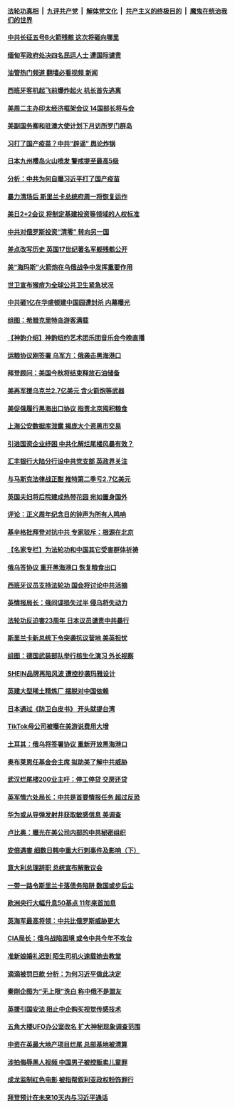 ####  [法轮功真相](../../../../basic/blob/master/README.md?t=07252131) &nbsp;|&nbsp; [九评共产党](../../../../9ping.md/blob/master/README.md?t=07252131) &nbsp;|&nbsp; [解体党文化](../../../../jtdwh.md/blob/master/README.md?t=07252131)  &nbsp;|&nbsp; [共产主义的终极目的](../../../../gczydzjmd.md/blob/master/README.md?t=07252131) &nbsp;|&nbsp; [魔鬼在统治我们的世界](../../../../mgztzwmdsj.md/blob/master/README.md?t=07252131) 

#### [中共长征五号B火箭残骸 这次将砸向哪里](../pages/nsc418/n13788661.md?t=07252131) 

#### [缅甸军政府处决四名民运人士 遭国际谴责](../pages/nsc418/n13788568.md?t=07252131) 

#### [油管热门频道 翻墙必看视频 新闻](http://45.76.130.85:81/youtube.html?07252131)

#### [西班牙客机起飞前爆炸起火 机长首先逃离](../pages/nsc418/n13788343.md?t=07252131) 

#### [美周二主办印太经济框架会议 14国部长将与会](../pages/nsc418/n13788315.md?t=07252131) 

#### [美副国务卿和驻澳大使计划下月访所罗门群岛](../pages/nsc418/n13788194.md?t=07252131) 

#### [习打了国产疫苗？中共“辟谣” 舆论炸锅](../pages/nsc418/n13788211.md?t=07252131) 

#### [日本九州樱岛火山喷发 警戒提至最高5级](../pages/nsc418/n13788187.md?t=07252131) 

#### [分析：中共为何自曝习近平打了国产疫苗](../pages/nsc418/n13788162.md?t=07252131) 

#### [暴力清场后 斯里兰卡总统府周一将恢复运作](../pages/nsc418/n13788146.md?t=07252131) 

#### [美日2+2会议 将制定基建投资等领域的人权标准](../pages/nsc418/n13787872.md?t=07252131) 

#### [中共对俄罗斯投资“清零” 转向另一国](../pages/nsc418/n13788094.md?t=07252131) 

#### [差点改写历史 英国17世纪著名军舰残骸公开](../pages/nsc418/n13787669.md?t=07252131) 

#### [美“海玛斯”火箭炮在乌俄战争中发挥重要作用](../pages/nsc418/n13787911.md?t=07252131) 

#### [世卫宣布猴痘为全球公共卫生紧急状况](../pages/nsc418/n13787815.md?t=07252131) 

#### [中共砸1亿在华盛顿建中国园遭封杀 内幕曝光](../pages/nsc418/n13787792.md?t=07252131) 

#### [组图：希腊克里特岛游客满载](../pages/nsc418/n13787094.md?t=07252131) 

#### [【神韵介绍】神韵纽约艺术团乐团音乐会今晚直播](../pages/nsc418/n13780947.md?t=07252131) 

#### [运粮协议刚签署 乌军方：俄袭击黑海港口](../pages/nsc418/n13787749.md?t=07252131) 

#### [拜登顾问：美国今秋将结束释放石油储备](../pages/nsc418/n13787656.md?t=07252131) 

#### [美再军援乌克兰2.7亿美元 含火箭炮等武器](../pages/nsc418/n13787568.md?t=07252131) 

#### [美促俄履行黑海出口协议 指责北京囤积粮食](../pages/nsc418/n13787501.md?t=07252131) 

#### [上海公安数据库泄露 揭庞大个资黑市交易](../pages/nsc418/n13787355.md?t=07252131) 

#### [引进国资企业纾困 中共化解烂尾楼风暴有效？](../pages/nsc418/n13787083.md?t=07252131) 

#### [汇丰银行大陆分行设中共党支部 英政界关注](../pages/nsc418/n13787349.md?t=07252131) 

#### [与马斯克法律战正酣 推特第二季亏2.7亿美元](../pages/nsc418/n13787258.md?t=07252131) 

#### [英国夫妇将后院建成热带花园 宛如置身国外](../pages/nsc418/n13787026.md?t=07252131) 

#### [评论：正义周年纪念日的钟声为所有人鸣响](../pages/nsc418/n13787109.md?t=07252131) 

#### [基辛格批拜登对抗中共 专家驳斥：根源在北京](../pages/nsc418/n13787082.md?t=07252131) 

#### [【名家专栏】为法轮功和中国其它受害群体祈祷](../pages/nsc418/n13787107.md?t=07252131) 

#### [俄乌签协议 重开黑海港口 恢复粮食出口](../pages/nsc418/n13787273.md?t=07252131) 

#### [西班牙议员支持法轮功 国会将讨论中共活摘](../pages/nsc418/n13787224.md?t=07252131) 

#### [英情报局长：俄间谍损失过半 侵乌将失动力](../pages/nsc418/n13787194.md?t=07252131) 

#### [法轮功反迫害23周年 日本议员谴责中共暴行](../pages/nsc418/n13787038.md?t=07252131) 

#### [斯里兰卡新总统下令突袭抗议营地 美英担忧](../pages/nsc418/n13787078.md?t=07252131) 

#### [组图：德国武装部队举行核生化演习 外长视察](../pages/nsc418/n13786850.md?t=07252131) 

#### [SHEIN品牌再陷风波 遭控抄袭玛雅设计](../pages/nsc418/n13786998.md?t=07252131) 

#### [英建大型稀土精炼厂 摆脱对中国依赖](../pages/nsc418/n13786915.md?t=07252131) 

#### [日本通过《防卫白皮书》 开头就提台湾](../pages/nsc418/n13786786.md?t=07252131) 

#### [TikTok母公司被曝在美游说费用大增](../pages/nsc418/n13786384.md?t=07252131) 

#### [土耳其：俄乌将签署协议 重新开放黑海港口](../pages/nsc418/n13786428.md?t=07252131) 

#### [奥布莱恩任基金会主席 拟助美了解中共威胁](../pages/nsc418/n13786288.md?t=07252131) 

#### [武汉烂尾楼200业主吁：停工停贷 交房还贷](../pages/nsc418/n13786152.md?t=07252131) 

#### [英军情六处局长：中共是首要情报任务 超过反恐](../pages/nsc418/n13786328.md?t=07252131) 

#### [华为或从导弹发射井获取敏感信息 美调查](../pages/nsc418/n13786198.md?t=07252131) 

#### [卢比奥：曝光在美公司内部的中共秘密组织](../pages/nsc418/n13786308.md?t=07252131) 

#### [安倍遇害 细数日韩中重大行刺事件及影响（下）](../pages/nsc418/n13786289.md?t=07252131) 

#### [意大利总理辞职 总统宣布解散议会](../pages/nsc418/n13786089.md?t=07252131) 

#### [一带一路令斯里兰卡落债务陷阱 数国或步后尘](../pages/nsc418/n13786290.md?t=07252131) 

#### [欧洲央行大幅升息50基点 11年来首加息](../pages/nsc418/n13786222.md?t=07252131) 

#### [英海军最高将领：中共比俄罗斯威胁更大](../pages/nsc418/n13786267.md?t=07252131) 

#### [CIA局长：俄乌战陷困境 或令中共今年不攻台](../pages/nsc418/n13786225.md?t=07252131) 

#### [准新娘婚礼迟到 陌生司机火速载她去教堂](../pages/nsc418/n13785988.md?t=07252131) 

#### [滴滴被罚巨款 分析：为何习近平做此决定](../pages/nsc418/n13786090.md?t=07252131) 

#### [秦刚企图为“无上限”洗白 称中俄不是盟友](../pages/nsc418/n13785999.md?t=07252131) 

#### [英援引国安法 阻止中企购买视觉传感技术](../pages/nsc418/n13786022.md?t=07252131) 

#### [五角大楼UFO办公室改名 扩大神秘现象调查范围](../pages/nsc418/n13785968.md?t=07252131) 

#### [中资在英最大地产项目烂尾 总部基地被清算](../pages/nsc418/n13785551.md?t=07252131) 

#### [涉拍侮辱黑人视频 中国男子被控贩卖儿童罪](../pages/nsc418/n13785704.md?t=07252131) 

#### [成龙监制红色电影 被指帮叙利亚政权粉饰罪行](../pages/nsc418/n13785624.md?t=07252131) 

#### [拜登预计在未来10天内与习近平通话](../pages/nsc418/n13785770.md?t=07252131) 

<img src='http://gfw-breaker.win/goodnews/indexes/nsc418.md' width='0px' height='0px'/>
